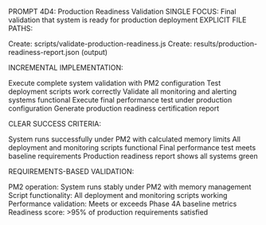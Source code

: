 PROMPT 4D4: Production Readiness Validation
SINGLE FOCUS: Final validation that system is ready for production deployment
EXPLICIT FILE PATHS:

Create: scripts/validate-production-readiness.js
Create: results/production-readiness-report.json (output)

INCREMENTAL IMPLEMENTATION:

Execute complete system validation with PM2 configuration
Test deployment scripts work correctly
Validate all monitoring and alerting systems functional
Execute final performance test under production configuration
Generate production readiness certification report

CLEAR SUCCESS CRITERIA:

System runs successfully under PM2 with calculated memory limits
All deployment and monitoring scripts functional
Final performance test meets baseline requirements
Production readiness report shows all systems green

REQUIREMENTS-BASED VALIDATION:

PM2 operation: System runs stably under PM2 with memory management
Script functionality: All deployment and monitoring scripts working
Performance validation: Meets or exceeds Phase 4A baseline metrics
Readiness score: >95% of production requirements satisfied